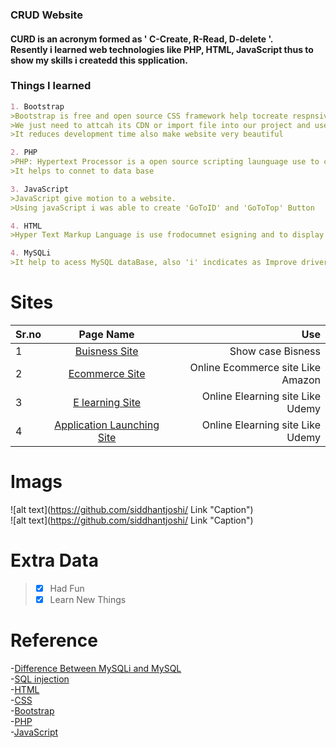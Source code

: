 ### CRUD Website
#### CURD is an acronym formed as ' C-Create, R-Read, D-delete '.<br> Resently i learned web technologies like PHP, HTML, JavaScript thus to show my skills i createdd this spplication.

### Things I learned

```markdown
1. Bootstrap
>Bootstrap is free and open source CSS framework help tocreate respnsive website
>We just need to attcah its CDN or import file into our project and used pre-defined class of it
>It reduces development time also make website very beautiful

2. PHP 
>PHP: Hypertext Processor is a open source scripting launguage use to create dynamic webpages
>It helps to connet to data base

3. JavaScript
>JavaScript give motion to a website.
>Using javaScript i was able to create 'GoToID' and 'GoToTop' Button

4. HTML
>Hyper Text Markup Language is use frodocumnet esigning and to display those documnet on web browser

4. MySQLi
>It help to acess MySQL dataBase, also 'i' incdicates as Improve driver i have used MySQli as it help to prevent SQL Injection 

```

# Sites

| Sr.no  | Page Name | Use |
| ------ |:----------------------------------------------------------------------------------------------------:| -----------------------------------:|
| 1 | [Buisness Site](https://github.com/siddhantjoshi/Bootstrap-site/tree/master/Buisness%20Site) | Show case Bisness |
| 2 | [Ecommerce Site](https://github.com/siddhantjoshi/Bootstrap-site/tree/master/Ecommerce) | Online Ecommerce site Like Amazon |
| 3 | [E learning Site](https://github.com/siddhantjoshi/Bootstrap-site/tree/master/Ecommerce) | Online Elearning site Like Udemy |
| 4 | [Application Launching Site](https://github.com/siddhantjoshi/Bootstrap-site/tree/master/Tin%20Dog) | Online Elearning site Like Udemy |

# Imags 
![alt text](https://github.com/siddhantjoshi/ Link  "Caption")<br>
![alt text](https://github.com/siddhantjoshi/ Link  "Caption")<br>

# Extra Data
>- [x] Had Fun 
>- [x] Learn New Things

# Reference 
-[Difference Between MySQLi and MySQL](https://www.c-sharpcorner.com/interview-question/difference-between-mysql-and-mysqli)<br>
-[SQL injection ](https://www.w3schools.com/sql/sql_injection.asp)<br>
-[HTML](https://www.w3schools.com/html/default.asp)<br>
-[CSS](https://www.w3schools.com/css/default.asp)<br>
-[Bootstrap](https://getbootstrap.com/docs/4.0/getting-started/introduction/)<br>
-[PHP](https://www.w3schools.com/js/default.asp)<br>
-[JavaScript](https://www.w3schools.com/js/default.asp)<br>
